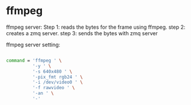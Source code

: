 # ffmpeg

ffmpeg server:
Step 1: reads the bytes for the frame using ffmpeg.
step 2: creates a zmq server. 
step 3: sends the bytes with zmq server


ffmpeg server setting:

```sh

command = 'ffmpeg ' \
          '-y ' \
          '-s 640x480 ' \
          '-pix_fmt rgb24 ' \
          '-i /dev/video0 ' \
          '-f rawvideo ' \
          '-an ' \
          '-'

```
